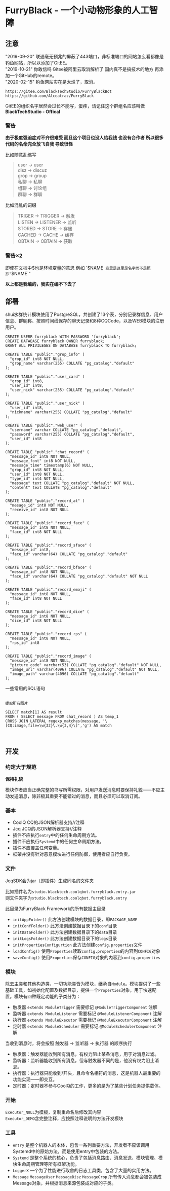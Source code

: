 # FurryBlack - 一个小动物形象的人工智障  

## 注意  

"2019-09-20" 联通毫无预兆的屏蔽了443端口，非标准端口的网站怎么看都像是钓鱼网站，所以以添加了GitEE。  
"2019-10-21" 你敢信吗 Gitee被阿里云取消解析了 国内真不是搞技术的地方 再添加一个GitHub的remote。  
"2020-02-15" 钓鱼网站实在是太烂了，取消。

`https://gitee.com/BlackTechStudio/FurryBlackBot`  
`https://github.com/Alceatraz/FurryBlack`

GitEE的组织名字居然会过长不能写，蛋疼，请记住这个群组名应该叫做**BlackTechStudio - Offical**  

### 警告  

**由于极度强迫症对不齐很难受 而且这个项目也没人给我钱 也没有合作者 所以很多代码的名命完全放飞自我 导致很怪**  

比如随意乱缩写  
> user → user  
> disz → discuz  
> grop → group  
> 私聊 → 私聊  
> 组聊 → 讨论组  
> 群聊 → 群聊  

比如混乱的词缀  
> TRIGER → TRIGGER → 触发  
> LISTEN → LISTENER → 监听  
> STORED → STORE → 存储  
> CACHED → CACHE → 缓存  
> OBTAIN → OBTAIN → 获取  

### 警告×2  

即使在文档中$也是环境变量的意思  
例如 `$NAME` 意思是这里是名字而不是照抄"`$NAME`"  

**以上都是我编的，我实在编不下去了**  

## 部署

shui水群统计模块使用了PostgreSQL，共创建了13个表，分别记录群信息、用户信息、群昵称、按照时间线保存的聊天记录和8种CQCode，以及WEB模块的注册用户。    

```
CREATE USERR furryblack WITH PASSWORD 'furryblack';
CREATE DATABASE furryblack OWNER furryblack;
GRANT ALL PRIVILEGES ON DATABASE furryblack TO furryblack;

CREATE TABLE "public"."grop_info" (
  "grop_id" int8 NOT NULL,
  "grop_name" varchar(255) COLLATE "pg_catalog"."default"
);

CREATE TABLE "public"."user_card" (
  "grop_id" int8,
  "user_id" int8,
  "user_nick" varchar(255) COLLATE "pg_catalog"."default"
);

CREATE TABLE "public"."user_nick" (
  "user_id" int8,
  "nickname" varchar(255) COLLATE "pg_catalog"."default"
);

CREATE TABLE "public"."web_user" (
  "username" varchar COLLATE "pg_catalog"."default",
  "password" varchar(255) COLLATE "pg_catalog"."default",
  "user_id" int8
);
 
CREATE TABLE "public"."chat_record" (
  "message_id" int8 NOT NULL,
  "message_font" int8 NOT NULL,
  "message_time" timestamp(6) NOT NULL,
  "grop_id" int8 NOT NULL,
  "user_id" int8 NOT NULL,
  "type_id" int4 NOT NULL,
  "message" text COLLATE "pg_catalog"."default" NOT NULL,
  "content" text COLLATE "pg_catalog"."default"
);

CREATE TABLE "public"."record_at" (
  "mesage_id" int8 NOT NULL,
  "receive_id" int8 NOT NULL
);

CREATE TABLE "public"."record_face" (
  "message_id" int8 NOT NULL,
  "face_id" int8 NOT NULL
);

CREATE TABLE "public"."record_sface" (
  "message_id" int8,
  "face_id" varchar(64) COLLATE "pg_catalog"."default"
);

CREATE TABLE "public"."record_bface" (
  "message_id" int8 NOT NULL,
  "face_id" varchar(64) COLLATE "pg_catalog"."default" NOT NULL
);

CREATE TABLE "public"."record_emoji" (
  "message_id" int8 NOT NULL,
  "face_id" int8 NOT NULL
);

CREATE TABLE "public"."record_dice" (
  "message_id" int8 NOT NULL,
  "dice_id" int8 NOT NULL
);

CREATE TABLE "public"."record_rps" (
  "message_id" int8 NOT NULL,
  "rps_id" int8
);

CREATE TABLE "public"."record_image" (
  "message_id" int8 NOT NULL,
  "picture_code" varchar(53) COLLATE "pg_catalog"."default" NOT NULL,
  "image_url" varchar(4096) COLLATE "pg_catalog"."default" NOT NULL,
  "image_path" varchar(4096) COLLATE "pg_catalog"."default"
);

```

一些常用的SQL语句

```

提取所有图片

SELECT match[1] AS result
FROM ( SELECT message FROM chat_record ) AS temp_1
CROSS JOIN LATERAL regexp_matches(message, '\[CQ:image,file=\w{32}\.\w{3,4}\]','g') AS match

 

```

## 开发

### 约定大于规范  

**保持礼貌**  

模块作者应当正确完整的书写所需权限，对用户发送消息时要保持礼貌——不应主动发送消息，除非极其重要不能错过的消息，而且必须可以取消订阅。  

### 基本

- CoolQ CQ的JSON解析器支持//注释  
- Jcq JCQ的JSON解析器支持//注释  
- 插件不应执行`entry`中的任何生命周期方法。  
- 插件不应执行`Systemd`中的任何生命周期方法。  
- 插件不应覆盖任何变量。  
- 框架并没有针对恶意模块进行任何防御，使用者应自行负责。 

### 文件  

JcqSDK会为jar（即插件）生成同名的文件夹  

比如插件名为`studio.blacktech.coolqbot.furryblack.entry.jar`  
则文件夹字为`studio.blacktech.coolqbot.furryblack.entry`  

此目录为FurryBlack Framework的所有数据主目录  

- `initAppFolder()` 此方法创建模块的数据目录，即`PACKAGE_NAME`  
- `initConfFolder()` 此方法创建数据目录下的`conf`目录  
- `initDataFolder()` 此方法创建数据目录下的`data`目录  
- `initLogsFolder()` 此方法创建数据目录下的`logs`目录  
- `initPropertiesConfigurtion` 此方法创建`config.properties`文件  
- `loadConfig()` 使用`Properties`读取`config.properties`的内容到`CONFIG`对象  
- `saveConfig()` 使用`Properties`保存`CONFIG`对象的内容到`config.properties`  

### 模块  

除去主类和其他构造类，一切功能类皆为模块，继承自`Module`。模块提供了一些基础工具，如初始化配置及数据目录，提供一个`Properties`对象，用于快速配置。模块有四种既定功能的子类分为：  

- 触发器 `extends ModuleTrigger` 需要标记 `@ModuleTriggerComponent` 注解  
- 监听器 `extends ModuleListener` 需要标记 `@ModuleListenerComponent` 注解  
- 执行器 `extends ModuleExecutor` 需要标记 `@ModuleExecutorComponent` 注解  
- 定时器 `extends ModuleScheduler` 需要标记 `@ModuleSchedulerComponent` 注解  

当收到消息时，将会按照 触发器 → 监听器 → 执行器 的顺序执行  

- 触发器：触发器能收到所有消息，有权力阻止某条消息，用于对消息过滤。  
- 监听器：监听器能收到所有消息，但与触发器不同的是，他没有权力阻止消息。  
- 执行器：执行器只能收到/开头，且命令名相符的消息，这是机器人最重要的功能实现——即交互。  
- 定时器：定时器不参与CoolQ的工作，更多的是为了某些计划任务提供载体。  

### 开始

`Executor_NULL`为模板，复制重命名后修改其内容  
`Executor_DEMO`含完整注释，应按照注释说明的方法开发模块  

### 工具

- `entry`  是整个机器人的本体，包含一系列重要方法，开发者不应该调用Systemd中的原始方法，而是使用entry中包装的方法。  
- `Systemd` 是整个系统的核心，负责了包括消息路由、消息发送、模块管理、模块生命周期管理等所有框架功能。  
- `LoggerX` 一个为了性能进行取舍的日志工具类，包含了大量的实用方法。  
- `Message` `MessageUser` `MessageDisz` `MessageGrop` 所有传入消息都会被包装成Message对象，并根据消息来源包装成对应的子类。  